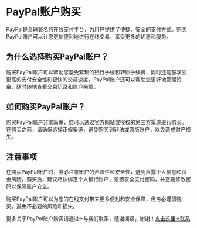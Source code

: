 # PayPal账户购买

PayPal是全球著名的在线支付平台，为用户提供了便捷、安全的支付方式。购买PayPal账户可以让您更加便利地进行在线交易，享受更多的优惠和服务。

## 为什么选择购买PayPal账户？

购买PayPal账户可以帮助您避免繁琐的银行手续和转账手续费，同时还能够享受更高的支付安全性和更快的交易速度。PayPal账户还可以帮助您更好地管理资金，随时随地查看交易记录和账户余额。

## 如何购买PayPal账户？

购买PayPal账户非常简单，您可以通过官方网站或授权的第三方渠道进行购买。在购买之前，请确保选择正规渠道，避免购买到非法或盗版账户，以免造成财产损失。

## 注意事项

在购买PayPal账户时，务必注意账户的合法性和安全性，避免泄露个人信息和资金风险。购买后，建议尽快绑定个人银行账户，设置安全支付密码，并定期修改密码以保障账户安全。

购买PayPal账户可以为您的在线支付带来更多便利和安全保障，但务必谨慎购买，避免不必要的风险和损失。

更多关于PayPal账户购买请通过✈与我们联系，感谢阅读，谢谢！[点击这里✈联系](https://t.me/LM999bot)